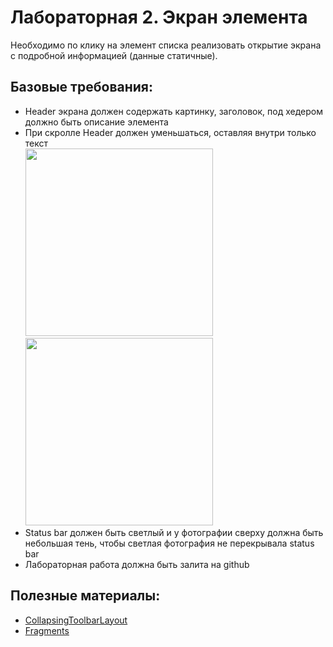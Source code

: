 # Лабораторная 2. Экран элемента

Необходимо по клику на элемент списка реализовать открытие экрана с подробной информацией (данные статичные).

## Базовые требования:

- Header экрана должен содержать картинку, заголовок, под хедером должно быть описание элемента
- При скролле Header должен уменьшаться, оставляя внутри только текст
  <br>
  <img src='https://i.stack.imgur.com/r7PR8.gif' width="300"/><img src='https://miro.medium.com/max/580/1*LrXspJcLH-LJERVAENdeqA.png' width="300"/>
  <br>
- Status bar должен быть светлый и у фотографии сверху должна быть небольшая тень, чтобы светлая фотография не перекрывала status bar
- Лабораторная работа должна быть залита на github

## Полезные материалы:

- [CollapsingToolbarLayout](https://developer.android.com/reference/com/google/android/material/appbar/CollapsingToolbarLayout)
- [Fragments](https://developer.android.com/guide/fragments)

